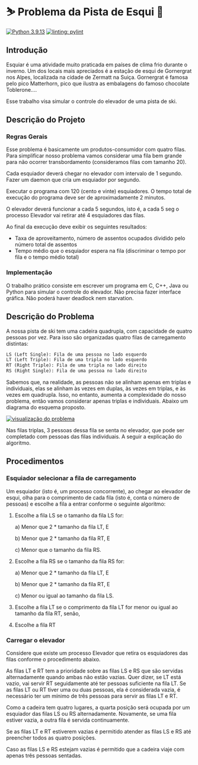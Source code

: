 # ⛷️ Problema da Pista de Esqui 🎿

[![Python 3.9.13](https://img.shields.io/badge/python-3.9.13-blue.svg)](https://www.python.org/downloads/release/python-3104/)
[![linting: pylint](https://img.shields.io/badge/linting-pylint-blue)](https://github.com/PyCQA/pylint)

## Introdução

Esquiar é uma atividade muito praticada em países de clima frio durante o inverno. Um dos locais mais apreciados é a estação de esqui de Gornergrat nos Alpes, localizada na cidade de Zermatt na Suiça. Gornergrat é famosa pelo pico Matterhorn, pico que ilustra as embalagens do famoso chocolate Toblerone....

Esse trabalho visa simular o controle do elevador de uma pista de ski.

## Descrição do Projeto

### Regras Gerais

Esse problema é basicamente um produtos-consumidor com quatro filas. Para simplificar nosso problema vamos considerar uma fila bem grande para não ocorrer transbordamento (consideramos filas com tamanho 20).

Cada esquiador deverá chegar no elevador com intervalo de 1 segundo. Fazer um daemon que cria um
esquiador por segundo.

Executar o programa com 120 (cento e vinte) esquiadores. O tempo total de execução do programa deve ser de aproximadamente 2 minutos.

O elevador deverá funcionar a cada 5 segundos, isto é, a cada 5 seg o processo Elevador vai retirar até 4 esquiadores das filas.

Ao final da execução deve exibir os seguintes resultados:

- Taxa de aproveitamento, número de assentos ocupados dividido pelo número total de assentos
- Tempo médio que o esquiador espera na fila (discriminar o tempo por fila e o tempo médio total)

### Implementação

O trabalho prático consiste em escrever um programa em C, C++, Java ou Python para simular o controle do elevador. Não precisa fazer interface gráfica.
Não poderá haver deadlock nem starvation.

## Descrição do Problema

A nossa pista de ski tem uma cadeira quadrupla, com capacidade de quatro pessoas por vez. Para isso são organizadas quatro filas de carregamento distintas:

``` txt
LS (Left Single): Fila de uma pessoa no lado esquerdo
LT (Left Triple): Fila de uma tripla no lado esquerdo
RT (Right Triple): Fila de uma tripla no lado direito
RS (Right Single): Fila de uma pessoa no lado direito
```

Sabemos que, na realidade, as pessoas não se alinham apenas em triplas e individuais, elas se alinham às vezes em duplas, às vezes em triplas, e às vezes em quadrupla. Isso, no entanto, aumenta a complexidade do nosso problema, então vamos considerar apenas triplas e individuais. Abaixo um diagrama do esquema proposto.

[![visualização do problema](https://i.imgur.com/k0MEkSW.png)](https://i.imgur.com/k0MEkSW.png)

Nas filas triplas, 3 pessoas dessa fila se senta no elevador, que pode ser completado com pessoas das filas individuais. A seguir a explicação do algoritmo.

## Procedimentos

### Esquiador selecionar a fila de carregamento

Um esquiador (isto é, um processo concorrente), ao chegar ao elevador de esqui, olha para o comprimento de cada fila (isto é, conta o número de pessoas) e escolhe a fila a entrar conforme o seguinte algoritmo:

1) Escolhe a fila LS se o tamanho da fila LS for:

    a) Menor que 2 \* tamanho da fila LT, E

    b) Menor que 2 \* tamanho da fila RT, E

    c) Menor que o tamanho da fila RS.

2) Escolhe a fila RS se o tamanho da fila RS for:

    a) Menor que 2 \* tamanho da fila LT, E

    b) Menor que 2 \* tamanho da fila RT, E

    c) Menor ou igual ao tamanho da fila LS.

3) Escolhe a fila LT se o comprimento da fila LT for menor ou igual ao tamanho da fila RT, senão,

4) Escolhe a fila RT

### Carregar o elevador

Considere que existe um processo Elevador que retira os esquiadores das filas conforme o procedimento
abaixo.

As filas LT e RT tem a prioridade sobre as filas LS e RS que são servidas alternadamente quando ambas não
estão vazias. Quer dizer, se LT está vazio, vai servir RT seguidamente até ter pessoas suficiente na fila LT. Se as filas LT ou RT tiver uma ou duas pessoas, ela é considerada vazia, é necessário ter um mínimo de três pessoas para servir as filas LT e RT.

Como a cadeira tem quatro lugares, a quarta posição será ocupada por um esquiador das filas LS ou RS alternadamente. Novamente, se uma fila estiver vazia, a outra fila é servida continuamente.

Se as filas LT e RT estiverem vazias é permitido atender as filas LS e RS até preencher todos as quatro posições.

Caso as filas LS e RS estejam vazias é permitido que a cadeira viaje com apenas três pessoas sentadas.
